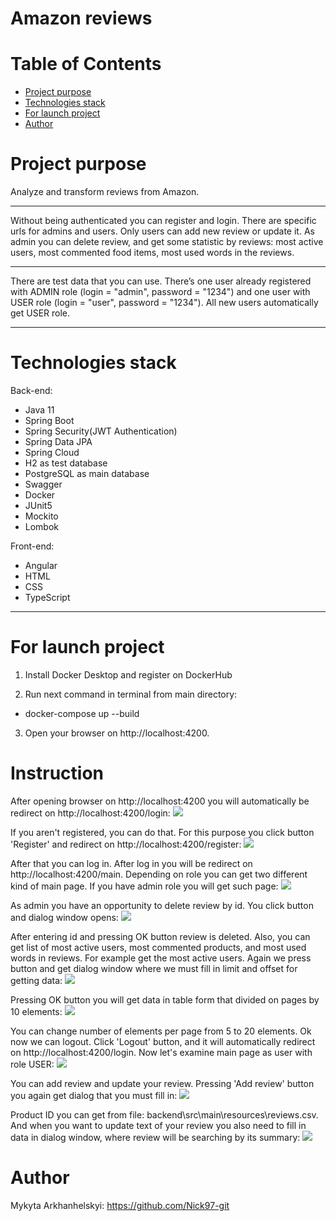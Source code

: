 # Amazon reviews
# Table of Contents
* [Project purpose](#purpose)
* [Technologies stack](#stack)
* [For launch project](#for-launch)
* [Author](#author)

# <a name="purpose"></a>Project purpose
Analyze and transform reviews from Amazon.
<hr>
Without being authenticated you can register and login. There are specific urls for admins and users.
Only users can add new review or update it.
As admin you can delete review, and get some statistic by reviews: most active users, most commented food items, most used words in the reviews.
<hr>
There are test data that you can use.
There’s one user already registered with ADMIN role (login = "admin", password = "1234") and
one user with USER role (login = "user", password = "1234"). All new users automatically get USER role.
<hr>

# <a name="stack"></a>Technologies stack
Back-end:
* Java 11
* Spring Boot
* Spring Security(JWT Authentication)
* Spring Data JPA
* Spring Cloud
* H2 as test database
* PostgreSQL as main database
* Swagger
* Docker
* JUnit5
* Mockito 
* Lombok

Front-end:
* Angular
* HTML
* CSS
* TypeScript
<hr>

# <a name="for-launch"></a>For launch project

1. Install Docker Desktop and register on DockerHub

2. Run next command in terminal from main directory: 
* docker-compose up --build

3. Open your browser on http://localhost:4200.   

# <a name="instruction"></a>Instruction
After opening browser on http://localhost:4200 you will automatically be redirect on http://localhost:4200/login:
![](images/login-page.png)

If you aren't registered, you can do that. For this purpose you click button 'Register' and redirect on http://localhost:4200/register: 
![](images/registration-page.png)

After that you can log in. After log in you will be redirect on http://localhost:4200/main. Depending on role you can get two different kind of main page. If you have admin role you will get such page: 
![](images/main-admin-page.png) 

As admin you have an opportunity to delete review by id. You click button and dialog window opens: 
![](images/delete-review-dialog.png) 

After entering id and pressing OK button review is deleted. Also, you can get list of most active users, most commented products, and most used words in reviews. For example get the most active users. Again we press button and get dialog window where we must fill in limit and offset for getting data:
![](images/params-dialog.png)

Pressing OK button you will get data in table form that divided on pages by 10 elements: 
![](images/table.png)

You can change number of elements per page from 5 to 20 elements. Ok now we can logout. Click 'Logout' button, and it will automatically redirect on http://localhost:4200/login. Now let's examine main page as user with role USER:
![](images/main-user-page.png)

You can add review and update your review. Pressing 'Add review' button you again get dialog that you must fill in: 
![](images/add-review-dialog.png)

Product ID you can get from file: backend\src\main\resources\reviews.csv.
And when you want to update text of your review you also need to fill in data in dialog window, where review will be searching by its summary:
![](images/update-review-dialog.png)   
  
# <a name="author"></a>Author

Mykyta Arkhanhelskyi: https://github.com/Nick97-git
